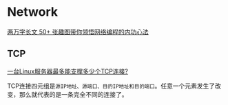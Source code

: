 # Network

[两万字长文 50+ 张趣图带你领悟网络编程的内功心法](https://xie.infoq.cn/article/495e11547cc63794f693c1e73)


## TCP

[一台Linux服务器最多能支撑多少个TCP连接?](https://mp.weixin.qq.com/s?__biz=MzA3ODIxNjYxNQ==&mid=2247495055&idx=1&sn=3cb81035df6f84d7e2238f0de349c261)

TCP连接四元组是```源IP地址、源端口、目的IP地址和目的端口```。任意一个元素发生了改变，那么就代表的是一条完全不同的连接了。





